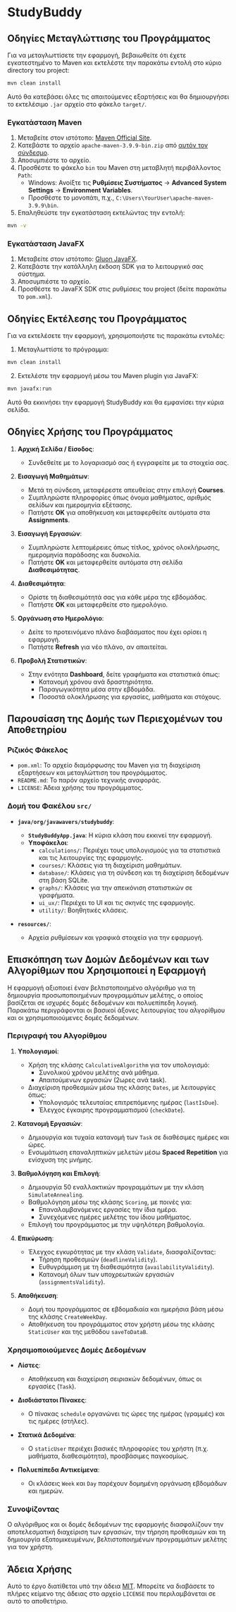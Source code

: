 # StudyBuddy

## Οδηγίες Μεταγλώττισης του Προγράμματος
Για να μεταγλωττίσετε την εφαρμογή, βεβαιωθείτε ότι έχετε εγκατεστημένο το Maven και εκτελέστε την παρακάτω εντολή στο κύριο directory του project:

```bash
mvn clean install
```

Αυτό θα κατεβάσει όλες τις απαιτούμενες εξαρτήσεις και θα δημιουργήσει το εκτελέσιμο `.jar` αρχείο στο φάκελο `target/`.

### Εγκατάσταση Maven
1. Μεταβείτε στον ιστότοπο: [Maven Official Site](https://maven.apache.org/).
2. Κατεβάστε το αρχείο `apache-maven-3.9.9-bin.zip` από [αυτόν τον σύνδεσμο](https://dlcdn.apache.org/maven/maven-3/3.9.9/binaries/apache-maven-3.9.9-bin.zip).
3. Αποσυμπιέστε το αρχείο.
4. Προσθέστε το φάκελο `bin` του Maven στη μεταβλητή περιβάλλοντος `Path`:
   - Windows: Ανοίξτε τις **Ρυθμίσεις Συστήματος** → **Advanced System Settings** → **Environment Variables**.
   - Προσθέστε το μονοπάτι, π.χ., `C:\Users\YourUser\apache-maven-3.9.9\bin`.
5. Επαληθεύστε την εγκατάσταση εκτελώντας την εντολή:

```bash
mvn -v
```

### Εγκατάσταση JavaFX
1. Μεταβείτε στον ιστότοπο: [Gluon JavaFX](https://gluonhq.com/products/javafx/).
2. Κατεβάστε την κατάλληλη έκδοση SDK για το λειτουργικό σας σύστημα.
3. Αποσυμπιέστε το αρχείο.
4. Προσθέστε το JavaFX SDK στις ρυθμίσεις του project (δείτε παρακάτω το `pom.xml`).



## Οδηγίες Εκτέλεσης του Προγράμματος
Για να εκτελέσετε την εφαρμογή, χρησιμοποιήστε τις παρακάτω εντολές:

1. Μεταγλωττίστε το πρόγραμμα:

```bash
mvn clean install
```

2. Εκτελέστε την εφαρμογή μέσω του Maven plugin για JavaFX:

```bash
mvn javafx:run
```

Αυτό θα εκκινήσει την εφαρμογή StudyBuddy και θα εμφανίσει την κύρια σελίδα.


## Οδηγίες Χρήσης του Προγράμματος

1. **Αρχική Σελίδα / Είσοδος**:
   - Συνδεθείτε με το λογαριασμό σας ή εγγραφείτε με τα στοιχεία σας.

2. **Εισαγωγή Μαθημάτων**:
   - Μετά τη σύνδεση, μεταφέρεστε απευθείας στην επιλογή **Courses**.
   - Συμπληρώστε πληροφορίες όπως όνομα μαθήματος, αριθμός σελίδων και ημερομηνία εξέτασης.
   - Πατήστε **OK** για αποθήκευση και μεταφερθείτε αυτόματα στα **Assignments**.

3. **Εισαγωγή Εργασιών**:
   - Συμπληρώστε λεπτομέρειες όπως τίτλος, χρόνος ολοκλήρωσης, ημερομηνία παράδοσης και δυσκολία.
   - Πατήστε **OK** και μεταφερθείτε αυτόματα στη σελίδα **Διαθεσιμότητας**.

4. **Διαθεσιμότητα**:
   - Ορίστε τη διαθεσιμότητά σας για κάθε μέρα της εβδομάδας.
   - Πατήστε **OK** και μεταφερθείτε στο ημερολόγιο.

5. **Οργάνωση στο Ημερολόγιο**:
   - Δείτε το προτεινόμενο πλάνο διαβάσματος που έχει ορίσει η εφαρμογή.
   - Πατήστε **Refresh** για νέο πλάνο, αν απαιτείται.

6. **Προβολή Στατιστικών**:
   - Στην ενότητα **Dashboard**, δείτε γραφήματα και στατιστικά όπως:
     - Κατανομή χρόνου ανά δραστηριότητα.
     - Παραγωγικότητα μέσα στην εβδομάδα.
     - Ποσοστά ολοκλήρωσης για εργασίες, μαθήματα και στόχους.


## Παρουσίαση της Δομής των Περιεχομένων του Αποθετηρίου

### Ριζικός Φάκελος
- `pom.xml`: Το αρχείο διαμόρφωσης του Maven για τη διαχείριση εξαρτήσεων και μεταγλώττιση του προγράμματος.
- `README.md`: Το παρόν αρχείο τεχνικής αναφοράς.
- `LICENSE`: Άδεια χρήσης του προγράμματος.

### Δομή του Φακέλου `src/`
- **`java/org/javawavers/studybuddy`**:
  - **`StudyBuddyApp.java`**: Η κύρια κλάση που εκκινεί την εφαρμογή.
  - **Υποφάκελοι**:
    - `calculations/`: Περιέχει τους υπολογισμούς για τα στατιστικά και τις λειτουργίες της εφαρμογής.
    - `courses/`: Κλάσεις για τη διαχείριση μαθημάτων.
    - `database/`: Κλάσεις για τη σύνδεση και τη διαχείριση δεδομένων στη βάση SQLite.
    - `graphs/`: Κλάσεις για την απεικόνιση στατιστικών σε γραφήματα.
    - `ui_ux/`: Περιέχει το UI και τις σκηνές της εφαρμογής.
    - `utility/`: Βοηθητικές κλάσεις.

- **`resources/`**:
  - Αρχεία ρυθμίσεων και γραφικά στοιχεία για την εφαρμογή.

## Επισκόπηση των Δομών Δεδομένων και των Αλγορίθμων που Χρησιμοποιεί η Εφαρμογή

Η εφαρμογή αξιοποιεί έναν βελτιστοποιημένο αλγόριθμο για τη δημιουργία προσωποποιημένων προγραμμάτων μελέτης, ο οποίος βασίζεται σε ισχυρές δομές δεδομένων και πολυεπίπεδη λογική. Παρακάτω περιγράφονται οι βασικοί άξονες λειτουργίας του αλγορίθμου και οι χρησιμοποιούμενες δομές δεδομένων.

### Περιγραφή του Αλγορίθμου

1. **Υπολογισμοί**:
   - Χρήση της κλάσης `CalculativeAlgorithm` για τον υπολογισμό:
     - Συνολικού χρόνου μελέτης ανά μάθημα.
     - Απαιτούμενων εργασιών (2ωρες ανά task).
   - Διαχείριση προθεσμιών μέσω της κλάσης `Dates`, με λειτουργίες όπως:
     - Υπολογισμός τελευταίας επιτρεπόμενης ημέρας (`lastIsDue`).
     - Έλεγχος έγκαιρης προγραμματισμού (`checkDate`).

2. **Κατανομή Εργασιών**:
   - Δημιουργία και τυχαία κατανομή των `Task` σε διαθέσιμες ημέρες και ώρες.
   - Ενσωμάτωση επαναληπτικών μελετών μέσω **Spaced Repetition** για ενίσχυση της μνήμης.

3. **Βαθμολόγηση και Επιλογή**:
   - Δημιουργία 50 εναλλακτικών προγραμμάτων με την κλάση `SimulateAnnealing`.
   - Βαθμολόγηση μέσω της κλάσης `Scoring`, με ποινές για:
     - Επαναλαμβανόμενες εργασίες την ίδια ημέρα.
     - Συνεχόμενες ημέρες μελέτης του ίδιου μαθήματος.
   - Επιλογή του προγράμματος με την υψηλότερη βαθμολογία.

4. **Επικύρωση**:
   - Έλεγχος εγκυρότητας με την κλάση `Validate`, διασφαλίζοντας:
     - Τήρηση προθεσμιών (`deadlineValidity`).
     - Ευθυγράμμιση με τη διαθεσιμότητα (`availabilityValidity`).
     - Κατανομή όλων των υποχρεωτικών εργασιών (`assignmentsValidity`).

5. **Αποθήκευση**:
   - Δομή του προγράμματος σε εβδομαδιαία και ημερήσια βάση μέσω της κλάσης `CreateWeekDay`.
   - Αποθήκευση του προγράμματος στον χρήστη μέσω της κλάσης `StaticUser` και της μεθόδου `saveToDataB`.

### Χρησιμοποιούμενες Δομές Δεδομένων

- **Λίστες**:
  - Αποθήκευση και διαχείριση σειριακών δεδομένων, όπως οι εργασίες (`Task`).
  
- **Δισδιάστατοι Πίνακες**:
  - Ο πίνακας `schedule` οργανώνει τις ώρες της ημέρας (γραμμές) και τις ημέρες (στήλες).

- **Στατικά Δεδομένα**:
  - Ο `staticUser` περιέχει βασικές πληροφορίες του χρήστη (π.χ. μαθήματα, διαθεσιμότητα), προσβάσιμες παγκοσμίως.

- **Πολυεπίπεδα Αντικείμενα**:
  - Οι κλάσεις `Week` και `Day` παρέχουν δομημένη οργάνωση εβδομάδων και ημερών.

### Συνοψίζοντας

Ο αλγόριθμος και οι δομές δεδομένων της εφαρμογής διασφαλίζουν την αποτελεσματική διαχείριση των εργασιών, την τήρηση προθεσμιών και τη δημιουργία εξατομικευμένων, βελτιστοποιημένων προγραμμάτων μελέτης για τον χρήστη.

## Άδεια Χρήσης

Αυτό το έργο διατίθεται υπό την άδεια [MIT](LICENSE). Μπορείτε να διαβάσετε το πλήρες κείμενο της άδειας στο αρχείο `LICENSE` που περιλαμβάνεται σε αυτό το αποθετήριο.

